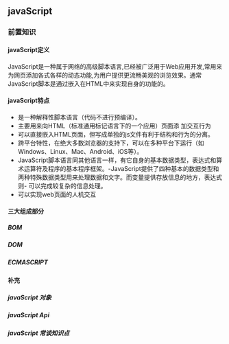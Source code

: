 ## javaScript
### 前置知识
#### javaScript定义
JavaScript是一种属于网络的高级脚本语言,已经被广泛用于Web应用开发,常用来为网页添加各式各样的动态功能,为用户提供更流畅美观的浏览效果。通常JavaScript脚本是通过嵌入在HTML中来实现自身的功能的。
#### javaScript特点
- 是一种解释性脚本语言（代码不进行预编译）。 
- 主要用来向HTML（标准通用标记语言下的一个应用）页面添 加交互行为
- 可以直接嵌入HTML页面，但写成单独的js文件有利于结构和行为的分离。 
- 跨平台特性，在绝大多数浏览器的支持下，可以在多种平台下运行（如Windows、Linux、Mac、Android、iOS等）。
- JavaScript脚本语言同其他语言一样，有它自身的基本数据类型，表达式和算术运算符及程序的基本程序框架。-JavaScript提供了四种基本的数据类型和两种特殊数据类型用来处理数据和文字。而变量提供存放信息的地方，表达式则- 可以完成较复杂的信息处理。
- 可以实现web页面的人机交互
#### 三大组成部分
##### BOM
##### DOM
##### ECMASCRIPT
#### 补充
##### javaScript 对象
##### javaScript Api
##### javaScript 常谈知识点 